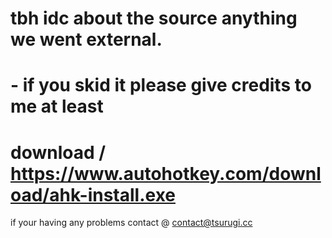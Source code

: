 # tbh idc about the source anything we went external.
# - if you skid it please give credits to me at least

# download  / https://www.autohotkey.com/download/ahk-install.exe

if your having any problems contact @ contact@tsurugi.cc

